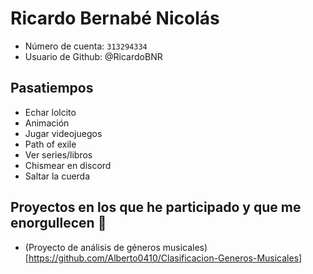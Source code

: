 ﻿# Ricardo Bernabé Nicolás

-  Número de cuenta: `313294334`
-  Usuario de Github: @RicardoBNR

## Pasatiempos

-  Echar lolcito
-  Animación 
-  Jugar videojuegos
-  Path of exile
-  Ver series/libros
-  Chismear en discord
-  Saltar la cuerda

## Proyectos en los que he participado y que me enorgullecen 🖤

- (Proyecto de análisis de géneros musicales) [https://github.com/Alberto0410/Clasificacion-Generos-Musicales] 
